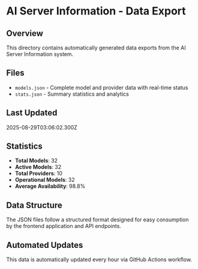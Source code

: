 # AI Server Information - Data Export

## Overview
This directory contains automatically generated data exports from the AI Server Information system.

## Files
- `models.json` - Complete model and provider data with real-time status
- `stats.json` - Summary statistics and analytics

## Last Updated
2025-08-29T03:06:02.300Z

## Statistics
- **Total Models**: 32
- **Active Models**: 32
- **Total Providers**: 10
- **Operational Models**: 32
- **Average Availability**: 98.8%

## Data Structure
The JSON files follow a structured format designed for easy consumption by the frontend application and API endpoints.

## Automated Updates
This data is automatically updated every hour via GitHub Actions workflow.

